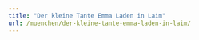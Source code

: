 ```yaml
---
title: "Der kleine Tante Emma Laden in Laim"
url: /muenchen/der-kleine-tante-emma-laden-in-laim/
---
```


